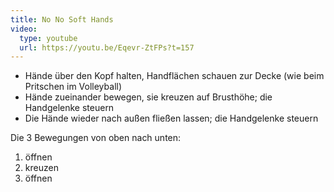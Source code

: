 ```yaml
---
title: No No Soft Hands
video: 
  type: youtube
  url: https://youtu.be/Eqevr-ZtFPs?t=157
---
```


- Hände über den Kopf halten, Handflächen schauen zur Decke (wie beim Pritschen
  im Volleyball)
- Hände zueinander bewegen, sie kreuzen auf Brusthöhe; die Handgelenke steuern
- Die Hände wieder nach außen fließen lassen; die Handgelenke steuern

Die 3 Bewegungen von oben nach unten:

1. öffnen
2. kreuzen
3. öffnen
